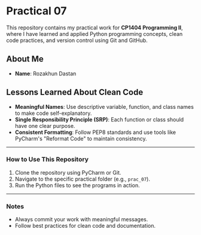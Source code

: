 # Practical 07

This repository contains my practical work for **CP1404 Programming II**, where I have learned and applied Python programming concepts, clean code practices, and version control using Git and GitHub.

## About Me

- **Name**: Rozakhun Dastan

## Lessons Learned About Clean Code

- **Meaningful Names**: Use descriptive variable, function, and class names to make code self-explanatory.
- **Single Responsibility Principle (SRP)**: Each function or class should have one clear purpose.
- **Consistent Formatting**: Follow PEP8 standards and use tools like PyCharm's "Reformat Code" to maintain consistency.

---

### **How to Use This Repository**

1. Clone the repository using PyCharm or Git.
2. Navigate to the specific practical folder (e.g., `prac_07`).
3. Run the Python files to see the programs in action.

---

### **Notes**

- Always commit your work with meaningful messages.
- Follow best practices for clean code and documentation.
